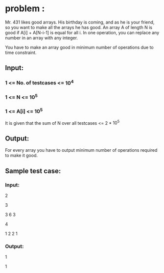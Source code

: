 # problem :
Mr. 431 likes good arrays. His birthday is coming, and as he is your friend, so you want to make all the arrays he has good.
An array A of length N is good if A[i] + A[N-i-1] is equal for all i.
In one operation, you can replace any number in an array with any integer.

You have to make an array good in minimum number of operations due to time constraint.

## Input:
### 1 <= No. of testcases <= $10^{4}$
### 1 <= N <= $10^{5}$
### 1 <= A[i] <= $10^{5}$

It is given that the sum of N over all testcases <= 2 * $10^{5}$

## Output:
For every array you have to output minimum number of operations required to make it good.

## Sample test case:

### Input:

2

3

3  6  3

4

1  2  2  1

### Output:

1

1




